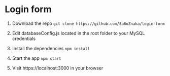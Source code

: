 # Login form

1. Download the repo
  `git clone https://github.com/Sa6oZnaka/login-form`
  
2. Edit databaseConfig.js located in the root folder to your MySQL credentials

3. Install the dependencies 
  `npm install`

4. Start the app 
  `npm start`
  
5. Visit https://localhost:3000 in your browser
  
  
  
